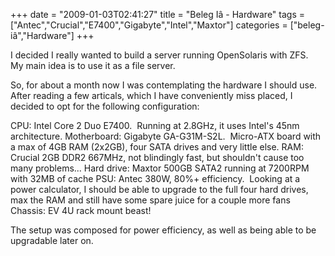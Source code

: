 +++
date = "2009-01-03T02:41:27"
title = "Beleg Iâ - Hardware"
tags = ["Antec","Crucial","E7400","Gigabyte","Intel","Maxtor"]
categories = ["beleg-iâ","Hardware"]
+++

I decided I really wanted to build a server running OpenSolaris with ZFS.  My main idea is to use it as a file server.

So, for about a month now I was contemplating the hardware I should use.  After reading a few articals, which I have conveniently miss placed, I decided to opt for the following configuration:

CPU: Intel Core 2 Duo E7400.  Running at 2.8GHz, it uses Intel's 45nm architecture.
Motherboard: Gigabyte GA-G31M-S2L.  Micro-ATX board with a max of 4GB RAM (2x2GB), four SATA drives and very little else.
RAM: Crucial 2GB DDR2 667MHz, not blindingly fast, but shouldn't cause too many problems...
Hard drive: Maxtor 500GB SATA2 running at 7200RPM with 32MB of cache
PSU: Antec 380W, 80%+ efficiency.  Looking at a power calculator, I should be able to upgrade to the full four hard drives, max the RAM and still have some spare juice for a couple more fans
Chassis: EV 4U rack mount beast!

The setup was composed for power efficiency, as well as being able to be upgradable later on.
